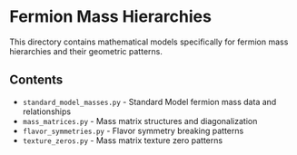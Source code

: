 # Fermion Mass Hierarchies

This directory contains mathematical models specifically for fermion mass hierarchies and their geometric patterns.

## Contents

- `standard_model_masses.py` - Standard Model fermion mass data and relationships
- `mass_matrices.py` - Mass matrix structures and diagonalization
- `flavor_symmetries.py` - Flavor symmetry breaking patterns
- `texture_zeros.py` - Mass matrix texture zero patterns